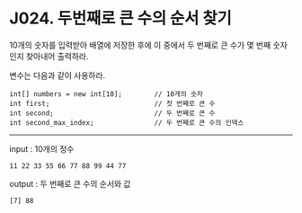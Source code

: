 # J024. 두번째로 큰 수의 순서 찾기
10개의 숫자를 입력받아 배열에 저장한 후에 이 중에서 두 번째로 큰 수가 몇 번째 숫자인지 찾아내어 출력하라.


변수는 다음과 같이 사용하라.
```
int[] numbers = new int[10];        // 10개의 숫자
int first;                          // 첫 번째로 큰 수
int second;                         // 두 번째로 큰 수
int second_max_index;               // 두 번째로 큰 수의 인덱스
```

---

input : 10개의 정수
```
11 22 33 55 66 77 88 99 44 77
```
output : 두 번째로 큰 수의 순서와 값
```
[7] 88
```